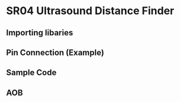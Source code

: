 # SR04 Ultrasound Distance Finder

## Importing libaries

## Pin Connection (Example)

## Sample Code

## AOB
